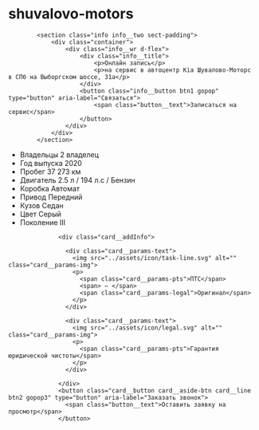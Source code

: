 # shuvalovo-motors



            <section class="info info__two sect-padding">
                <div class="container">
                    <div class="info__wr d-flex">
                        <div class="info__title">
                            <p>Онлайн запись</p>
                            <p>на сервис в автоцентр Kia Шувалово-Моторс в СПб на Выборгском шоссе, 31а</p>
                        </div>
                        <button class="info__button btn1 gopop" type="button" aria-label="Связаться">
                            <span class="button__text">Записаться на сервис</span> 
                        </button>
                    </div>
                </div>
            </section>

<ul class="card__params">
                    <li class="card__item">
                      <span class="card__params-name">Владельцы</span>
                      <span class="card__params-value">2 владелец</span>
                    </li>
                    <li class="card__item">
                      <span class="card__params-name">Год выпуска</span>
                      <span class="card__params-value">2020</span>
                    </li>
                    <li class="card__item">
                      <span class="card__params-name">Пробег</span>
                      <span class="card__params-value">37 273 км</span>
                    </li>
                    <li class="card__item">
                      <span class="card__params-name">Двигатель</span>
                      <span class="card__params-value">2.5 л / 194 л.с / Бензин</span>
                    </li>
                    <li class="card__item">
                      <span class="card__params-name">Коробка</span>
                      <span class="card__params-value">Автомат</span>
                    </li>
                    <li class="card__item">
                      <span class="card__params-name">Привод</span>
                      <span class="card__params-value">Передний</span>
                    </li>
                    <li class="card__item">
                      <span class="card__params-name">Кузов</span>
                      <span class="card__params-value">Седан</span>
                    </li>
                    <li class="card__item">
                      <span class="card__params-name">Цвет</span>
                      <span class="card__params-value">Серый</span>
                    </li>
                    <li class="card__item">
                      <span class="card__params-name">Поколение</span>
                      <span class="card__params-value">III</span>
                    </li>
                  </ul>

                  <div class="card__addInfo">

                    <div class="card__params-text">
                      <img src="../assets/icon/task-line.svg" alt="" class="card__params-img">
                      <p>
                        <span class="card__params-pts">ПТС</span>
                        <span> — </span>
                        <span class="card__params-legal">Оригинал</span>
                      </p>
                    </div>

                    <div class="card__params-text">
                      <img src="../assets/icon/legal.svg" alt="" class="card__params-img">
                      <p>
                        <span class="card__params-pts">Гарантия юридической чистоты</span>
                      </p>
                    </div>

                  </div>
                  <button class="card__button card__aside-btn card__line btn2 gopop3" type="button" aria-label="Заказать звонок">
                    <span class="button__text">Оставить заявку на просмотр</span>
                  </button>